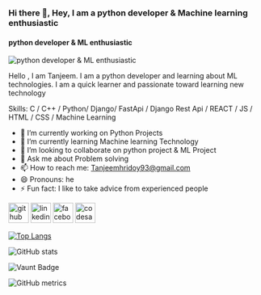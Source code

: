 ### Hi there 👋, Hey, I am a python developer & Machine learning enthusiastic 
#### python developer & ML enthusiastic 
![python developer & ML enthusiastic ](https://cdn.hashnode.com/res/hashnode/image/upload/v1635950203686/y7hE7KCiL.png?auto=compress,format&format=webp)

Hello , I am Tanjeem. I am a python developer and learning about ML technologies. I am a quick learner and passionate toward learning new technology

Skills: C / C++ / Python/ Django/ FastApi / Django Rest Api / REACT / JS / HTML / CSS / Machine Learning

- 🔭 I’m currently working on Python Projects 
- 🌱 I’m currently learning Machine learning Technology 
- 👯 I’m looking to collaborate on python project & ML Project  
- 💬 Ask me about Problem solving  
- 📫 How to reach me: Tanjeemhridoy93@gmail.com  
- 😄 Pronouns: he 
- ⚡ Fun fact: I like to take advice from experienced people 


[<img src='https://cdn.jsdelivr.net/npm/simple-icons@3.0.1/icons/github.svg' alt='github' height='40'>](https://github.com/Tanjeem1)  [<img src='https://cdn.jsdelivr.net/npm/simple-icons@3.0.1/icons/linkedin.svg' alt='linkedin' height='40'>](https://www.linkedin.com/in/https://www.linkedin.com/in/tanjeem-hridoy-448490256/)  [<img src='https://cdn.jsdelivr.net/npm/simple-icons@3.0.1/icons/facebook.svg' alt='facebook' height='40'>](https://www.facebook.com/https://www.facebook.com/xanjeem/)  [<img src='https://cdn.jsdelivr.net/npm/simple-icons@3.0.1/icons/codesandbox.svg' alt='codesandbox' height='40'>](https://codesandbox.io/u/Tanjeem1)  

[![Top Langs](https://github-readme-stats.vercel.app/api/top-langs/?username=Tanjeem1)](https://github.com/anuraghazra/github-readme-stats)

![GitHub stats](https://github-readme-stats.vercel.app/api?username=Tanjeem1&show_icons=true&count_private=true)  

![Vaunt Badge](https://api.vaunt.dev/v1/github/entities/Tanjeem1/contributions?format=svg&private=true)  

![GitHub metrics](https://metrics.lecoq.io/Tanjeem1)  

